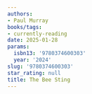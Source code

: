 ```yaml
---
authors:
- Paul Murray
books/tags:
- currently-reading
date: 2025-01-28
params:
  isbn13: '9780374600303'
  year: '2024'
slug: '9780374600303'
star_rating: null
title: The Bee Sting
---
```



<!--more-->
